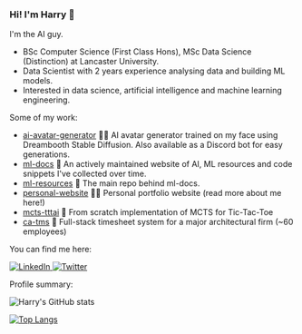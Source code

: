 ### Hi! I'm Harry 👋

I'm the AI guy.

- BSc Computer Science (First Class Hons), MSc Data Science (Distinction) at Lancaster University.
- Data Scientist with 2 years experience analysing data and building ML models.
- Interested in data science, artificial intelligence and machine learning engineering.

Some of my work:

- [ai-avatar-generator](https://github.com/harrybaines/AI-Avatar-Generator) 👨🏻 AI avatar generator trained on my face using Dreambooth Stable Diffusion. Also available as a Discord bot for easy generations.
- [ml-docs](https://harrybaines.github.io/MLDocs/) 📃 An actively maintained website of AI, ML resources and code snippets I've collected over time.
- [ml-resources](https://github.com/harrybaines/ml-resources) 📙 The main repo behind ml-docs.
- [personal-website](https://github.com/harrybaines/Portfolio-Website) 👨‍💻 Personal portfolio website (read more about me here!)
- [mcts-tttai](https://github.com/harrybaines/MCTS-TTTAI) 🔎 From scratch implementation of MCTS for Tic-Tac-Toe
- [ca-tms](https://www.ca-tms.com/) 📝 Full-stack timesheet system for a major architectural firm (~60 employees)

You can find me here:

<p> 
  <a href="https://www.linkedin.com/in/harry-baines-400609137/" target="_blank">
    <img alt="LinkedIn" src="https://img.shields.io/badge/linkedin-%230077B5.svg?&style=for-the-badge&logo=linkedin&logoColor=white" />
  </a> 
  <a href="https://twitter.com/harryb0905" target="_blank">
    <img alt="Twitter" src="https://img.shields.io/badge/Twitter-1DA1F2?style=for-the-badge&logo=twitter&logoColor=white" />
  </a> 
</p>

Profile summary:

![Harry's GitHub stats](https://github-readme-stats.vercel.app/api?username=harrybaines&show_icons=true)

[![Top Langs](https://github-readme-stats.vercel.app/api/top-langs/?username=harrybaines&layout=compact)](https://github.com/harrybaines/github-readme-stats)
